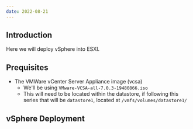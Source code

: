 ```yaml
---
date: 2022-08-21
---
```

## Introduction

Here we will deploy vSphere into ESXI.

## Prequisites

- The VMWare vCenter Server Appliance image (vcsa)
	- We'll be using `VMware-VCSA-all-7.0.3-19480866.iso`
	- This will need to be located within the datastore, if following this series that will be `datastore1`, located at `/vmfs/volumes/datastore1/`

## vSphere Deployment


